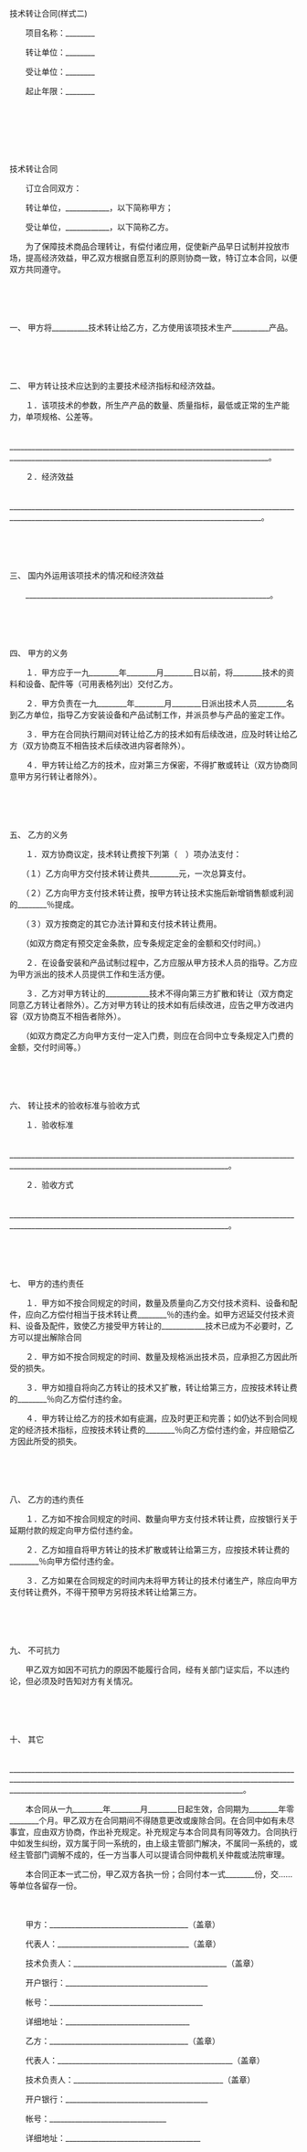 



技术转让合同(样式二)



 

　　项目名称：________

　　转让单位：________

　　受让单位：________

　　起止年限：________

　　　　　　　　　　　　　　　　　

　　

　　


 技术转让合同



　　订立合同双方：

　　转让单位，____________，以下简称甲方；

　　受让单位，____________，以下简称乙方。

　　为了保障技术商品合理转让，有偿付诸应用，促使新产品早日试制并投放市场，提高经济效益，甲乙双方根据自愿互利的原则协商一致，特订立本合同，以便双方共同遵守。

　　

　　

一、
甲方将__________技术转让给乙方，乙方使用该项技术生产__________产品。

　　

　　

二、
甲方转让技术应达到的主要技术经济指标和经济效益。

　　１．该项技术的参数，所生产产品的数量、质量指标，最低或正常的生产能力，单项规格、公差等。

　　_____________________________________________________________________________________________________________________________________________________。

　　２．经济效益

　　___________________________________________________________________________________________________________________________________________________。

　　

　　

三、
国内外运用该项技术的情况和经济效益

　　___________________________________________________________________。

　　

　　

四、
甲方的义务

　　１．甲方应于一九________年________月________日以前，将________技术的资料和设备、配件等（可用表格列出）交付乙方。

　　２．甲方负责在一九________年________月________日派出技术人员________名到乙方单位，指导乙方安装设备和产品试制工作，并派员参与产品的鉴定工作。

　　３．甲方在合同执行期间对转让给乙方的技术如有后续改进，应及时转让给乙方（双方协商互不相告技术后续改进内容者除外）。

　　４．甲方转让给乙方的技术，应对第三方保密，不得扩散或转让（双方协商同意甲方另行转让者除外）。

　　

　　

五、
乙方的义务

　　１．双方协商议定，技术转让费按下列第（　）项办法支付：

　　（１）乙方向甲方交付技术转让费共________元，一次总算支付。

　　（２）乙方向甲方支付技术转让费，按甲方转让技术实施后新增销售额或利润的________％提成。

　　（３）双方按商定的其它办法计算和支付技术转让费用。

　　（如双方商定有预交定金条款，应专条规定定金的金额和交付时间。）

　　２．在设备安装和产品试制过程中，乙方应服从甲方技术人员的指导。乙方应为甲方派出的技术人员提供工作和生活方便。

　　３．乙方对甲方转让的____________技术不得向第三方扩散和转让（双方商定同意乙方转让者除外）。乙方对甲方转让的技术如有后续改进，应告之甲方改进内容（双方协商互不相告者除外）。

　　（如双方商定乙方向甲方支付一定入门费，则应在合同中立专条规定入门费的金额，交付时间等。）

　　

　　

六、
转让技术的验收标准与验收方式

　　１．验收标准

　　__________________________________________________________________________________________________________________________________________。

　　２．验收方式

　　__________________________________________________________________________________________________________________________________________。

　　

　　

七、
甲方的违约责任

　　１．甲方如不按合同规定的时间，数量及质量向乙方交付技术资料、设备和配件，应向乙方偿付相当于技术转让费________％的违约金。如甲方迟延交付技术资料、设备及配件，致使乙方接受甲方转让的____________技术已成为不必要时，乙方可以提出解除合同

　　２．甲方如不按合同规定的时间、数量及规格派出技术员，应承担乙方因此所受的损失。

　　３．甲方如擅自将向乙方转让的技术又扩散，转让给第三方，应按技术转让费的________％向乙方偿付违约金。

　　４．甲方转让给乙方的技术如有疵漏，应及时更正和完善；如仍达不到合同规定的经济技术指标，应按技术转让费的________％向乙方偿付违约金，并应赔偿乙方因此所受的损失。

　　

　　

八、
乙方的违约责任

　　１．乙方如不按合同规定的时间、数量向甲方支付技术转让费，应按银行关于延期付款的规定向甲方偿付违约金。

　　２．乙方如擅自将甲方转让的技术扩散或转让给第三方，应按技术转让费的________％向甲方偿付违约金。

　　３．乙方如果在合同规定的时间内未将甲方转让的技术付诸生产，除应向甲方支付转让费外，不得干预甲方另将技术转让给第三方。

　　

　　

九、
不可抗力

　　甲乙双方如因不可抗力的原因不能履行合同，经有关部门证实后，不以违约论，但必须及时告知对方有关情况。

　　

　　

十、
其它

　　____________________________________________________________________________________________________________________________________________________________________________________________________________________________。

　　本合同从一九________年________月________日起生效，合同期为________年零________个月。甲乙双方在合同期间不得随意更改或废除合同。在合同中如有未尽事宜，应由双方协商，作出补充规定。补充规定与本合同具有同等效力。合同执行中如发生纠纷，双方属于同一系统的，由上级主管部门解决，不属同一系统的，或经主管部门调解不成的，任一方当事人可以提请合同仲裁机关仲裁或法院审理。

　　本合同正本一式二份，甲乙双方各执一份；合同付本一式________份，交……等单位各留存一份。

　　

　　甲方：______________________________________（盖章）

　　代表人：____________________________________（盖章）

　　技术负责人：__________________________________________（盖章）

　　开户银行：_______________________________________

　　帐号：__________________________________________

　　详细地址：__________________________________

　　乙方：______________________________________（盖章）

　　代表人：________________________________________________（盖章）

　　技术负责人：_________________________________________（盖章）

　　开户银行：_______________________________________

　　帐号：________________________________

　　详细地址：_____________________________________

　　　　　　　　　　　　　　　　

　　